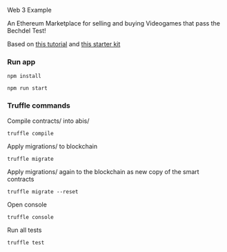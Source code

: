 Web 3 Example

An Ethereum Marketplace for selling and buying Videogames that pass the Bechdel Test!

Based on [this tutorial](https://www.dappuniversity.com/articles/how-to-build-a-blockchain-app) and [this starter kit](https://github.com/dappuniversity/starter_kit)

### Run app

```
npm install
```

```
npm run start
```

### Truffle commands

Compile contracts/ into abis/

```
truffle compile
```

Apply migrations/ to blockchain

```
truffle migrate
```

Apply migrations/ again to the blockchain as new copy of the smart contracts

```
truffle migrate --reset
```

Open console

```
truffle console
```

Run all tests

```
truffle test
```
